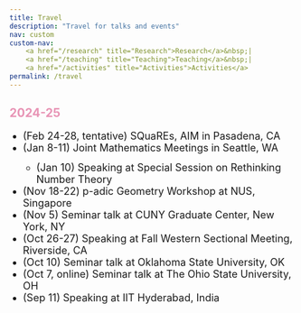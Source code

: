 ```yaml
---
title: Travel
description: "Travel for talks and events"
nav: custom
custom-nav: 
    <a href="/research" title="Research">Research</a>&nbsp;|
    <a href="/teaching" title="Teaching">Teaching</a>&nbsp;|
    <a href="/activities" title="Activities">Activities</a>
permalink: /travel
---
```


<!-- ### UC Santa Cruz -->

<h2 style="color:#e894b5">2024-25</h2>

<ul style="line-height:150%">

<li style="font-size:18px"> (Feb 24-28, tentative) SQuaREs, AIM in Pasadena, CA</li>

<li style="font-size:18px"> (Jan 8-11) Joint Mathematics Meetings in Seattle, WA</li>
    <ul style="line-height:-50%">
    <li style="font-size:18px"> (Jan 10) Speaking at Special Session on Rethinking Number Theory</li></ul>

<li style="font-size:18px"> (Nov 18-22) p-adic Geometry Workshop at NUS, Singapore</li>

<li style="font-size:18px"> (Nov 5) Seminar talk at CUNY Graduate Center, New York, NY</li>

<li style="font-size:18px"> (Oct 26-27) Speaking at Fall Western Sectional Meeting, Riverside, CA</li>

<li style="font-size:18px"> (Oct 10) Seminar talk at Oklahoma State University, OK</li>

<li style="font-size:18px"> (Oct 7, online) Seminar talk at The Ohio State University, OH</li>

<li style="font-size:18px"> (Sep 11) Speaking at IIT Hyderabad, India</li>

</ul>

<!-- --------------------------------------------------- 

<details>
    <summary><b>Spring 2024</b></summary>

<ul style="line-height:180%">

<li> MAT260 <b>Linear Algebra</b>, <small>Fall 2015</small></li>

</ul>
</details>-->